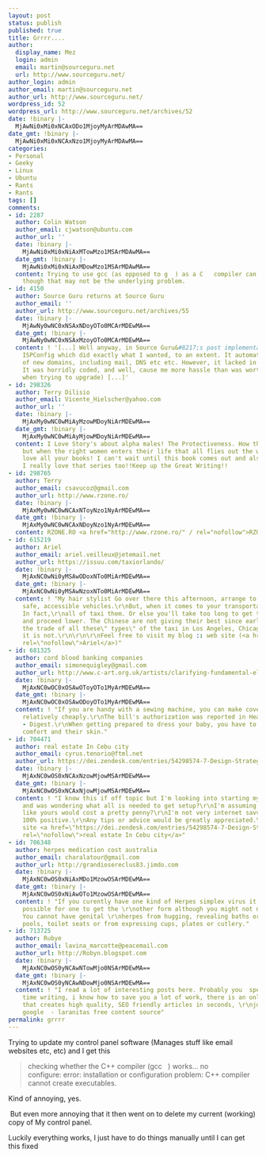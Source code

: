 ```yaml
---
layout: post
status: publish
published: true
title: Grrrr....
author:
  display_name: Mez
  login: admin
  email: martin@sourceguru.net
  url: http://www.sourceguru.net/
author_login: admin
author_email: martin@sourceguru.net
author_url: http://www.sourceguru.net/
wordpress_id: 52
wordpress_url: http://www.sourceguru.net/archives/52
date: !binary |-
  MjAwNi0xMi0xNCAxODo1MjoyMyArMDAwMA==
date_gmt: !binary |-
  MjAwNi0xMi0xNCAxNzo1MjoyMyArMDAwMA==
categories:
- Personal
- Geeky
- Linux
- Ubuntu
- Rants
- Rants
tags: []
comments:
- id: 2287
  author: Colin Watson
  author_email: cjwatson@ubuntu.com
  author_url: ''
  date: !binary |-
    MjAwNi0xMi0xNiAxMTowMzo1MSArMDAwMA==
  date_gmt: !binary |-
    MjAwNi0xMi0xNiAxMDowMzo1MSArMDAwMA==
  content: Trying to use gcc (as opposed to g  ) as a C   compiler can't be helping,
    though that may not be the underlying problem.
- id: 4150
  author: Source Guru returns at Source Guru
  author_email: ''
  author_url: http://www.sourceguru.net/archives/55
  date: !binary |-
    MjAwNy0wNC0xNSAxNDoyOTo0MCArMDEwMA==
  date_gmt: !binary |-
    MjAwNy0wNC0xNSAxMzoyOTo0MCArMDEwMA==
  content: ! '[...] Well anyway, in Source Guru&#8217;s past implementation, I used
    ISPConfig which did exactly what I wanted, to an extent. It automated the creation
    of new domains, including mail, DNS etc etc. However, it lacked in a few features.
    It was horridly coded, and well, cause me more hassle than was worth (espescially
    when trying to upgrade) [...]'
- id: 298326
  author: Terry Dilisio
  author_email: Vicente_Hielscher@yahoo.com
  author_url: ''
  date: !binary |-
    MjAxMy0wNC0wMiAyMzowMDoyNiArMDEwMA==
  date_gmt: !binary |-
    MjAxMy0wNC0wMiAyMjowMDoyNiArMDEwMA==
  content: I Love Story's about alpha males! The Protectiveness. How they are so tuff
    but when the right women enters their life that all flies out the window! lol!I
    love all your books! I can't wait until this book comes out and also Tempted!
    I really love that series too!!Keep up the Great Writing!!
- id: 298765
  author: Terry
  author_email: csavucoz@gmail.com
  author_url: http://www.rzone.ro/
  date: !binary |-
    MjAxMy0wNC0wNCAxNToyNzo1NyArMDEwMA==
  date_gmt: !binary |-
    MjAxMy0wNC0wNCAxNDoyNzo1NyArMDEwMA==
  content: RZONE.RO <a href="http://www.rzone.ro/" / rel="nofollow">RZONE</a>
- id: 615219
  author: Ariel
  author_email: ariel.veilleux@jetemail.net
  author_url: https://issuu.com/taxiorlando/
  date: !binary |-
    MjAxNC0wNi0yMSAwODoxNTo0MiArMDEwMA==
  date_gmt: !binary |-
    MjAxNC0wNi0yMSAwNzoxNTo0MiArMDEwMA==
  content: ! "My hair stylist Go over there this afternoon, arrange to have some good
    safe, accessible vehicles.\r\nBut, when it comes to your transportation needs.
    In fact,\r\nall of taxi them. Or else you'll take too long to get there \r\nquickly
    and proceed lower. The Chinese are not giving their best since early 1970s.\r\nTherefore,
    the trade of all these\" types\" of the taxi in Los Angeles, Chicago or San Francisco
    it is not.\r\n\r\n\r\nFeel free to visit my blog :: web site (<a href=\"https://issuu.com/taxiorlando/\"
    rel=\"nofollow\">Ariel</a>)"
- id: 681325
  author: cord blood banking companies
  author_email: simonequigley@gmail.com
  author_url: http://www.c-art.org.uk/artists/clarifying-fundamental-elements-cord-blood-banking/gallery
  date: !binary |-
    MjAxNC0wOC0xOSAwOToyOTo1MyArMDEwMA==
  date_gmt: !binary |-
    MjAxNC0wOC0xOSAwODoyOTo1MyArMDEwMA==
  content: ! "If you are handy with a sewing machine, you can make covers and diapers
    relatively cheaply.\r\nThe bill's authorization was reported in Health - News
    - Digest.\r\nWhen getting prepared to dress your baby, you have to \r\nconsider
    comfort and their skin."
- id: 704471
  author: real estate In Cebu city
  author_email: cyrus.tenorio@ftml.net
  author_url: https://dei.zendesk.com/entries/54298574-7-Design-Strategies-On-How-To-Be-A-Real-Estate-Developer
  date: !binary |-
    MjAxNC0wOS0xNCAxNzowMjowMSArMDEwMA==
  date_gmt: !binary |-
    MjAxNC0wOS0xNCAxNjowMjowMSArMDEwMA==
  content: ! "I know this if off topic but I'm looking into starting my \r\nown blog
    and was wondering what all is needed to get setup?\r\nI'm assuming having a blog
    like yours would cost a pretty penny?\r\nI'm not very internet savvy so I'm not
    100% positive.\r\nAny tips or advice would be greatly appreciated.\r\nThanks\r\n\r\nMy
    site <a href=\"https://dei.zendesk.com/entries/54298574-7-Design-Strategies-On-How-To-Be-A-Real-Estate-Developer\"
    rel=\"nofollow\">real estate In Cebu city</a>"
- id: 706348
  author: herpes medication cost australia
  author_email: charalatour@gmail.com
  author_url: http://grandiosereclus83.jimdo.com
  date: !binary |-
    MjAxNC0wOS0xNiAxMDo1MzowOSArMDEwMA==
  date_gmt: !binary |-
    MjAxNC0wOS0xNiAwOTo1MzowOSArMDEwMA==
  content: ! "If you curently have one kind of Herpes simplex virus it really is still
    possible for one to get the \r\nother form although you might not notice signs.
    You cannot have genital \r\nherpes from hugging, revealing baths or towels, from
    pools, toilet seats or from expressing cups, plates or cutlery."
- id: 713725
  author: Rubye
  author_email: lavina_marcotte@peacemail.com
  author_url: http://Robyn.blogspot.com
  date: !binary |-
    MjAxNC0wOS0yNCAwNTowMjo0NSArMDEwMA==
  date_gmt: !binary |-
    MjAxNC0wOS0yNCAwNDowMjo0NSArMDEwMA==
  content: ! "I read a lot of interesting posts here. Probably you  spend a lot of
    time writing, i know how to save you a lot of work, there is an online \r\ntool
    that creates high quality, SEO friendly articles in seconds, \r\njust search in
    google  - laranitas free content source"
permalink: grrrr
---
```

<p>Trying to update my control panel software (Manages stuff like email websites etc, etc) and I get this</p>
<blockquote><p>checking whether the C++ compiler (gcc   ) works... no<br />
configure: error: installation or configuration problem: C++ compiler cannot create executables.</p></blockquote>
<p>Kind of annoying, yes.</p>
<p> But even more annoying that it then went on to delete my current (working) copy of My control panel.</p>
<p>Luckily everything works, I just have to do things manually until I can get this fixed</p>
